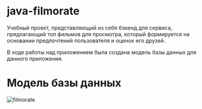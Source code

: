 # java-filmorate
Учебный проект, представляющий из себя бэкенд для сервиса, предлагающий топ фильмов для просмотра, который формируется на основании предпочтений пользователя и оценок его друзей.

В ходе работы над приложением была создана модель базы данных для данного приложения.
# Модель базы данных
![filmorate](https://github.com/user-attachments/assets/b79eefaa-914a-4bca-a245-615c188d0445)
